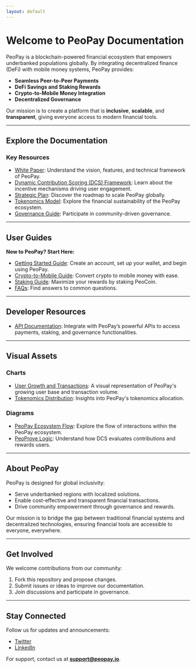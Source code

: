 ```yaml
---
layout: default
---
```


# Welcome to PeoPay Documentation

PeoPay is a blockchain-powered financial ecosystem that empowers underbanked populations globally. By integrating decentralized finance (DeFi) with mobile money systems, PeoPay provides:
- **Seamless Peer-to-Peer Payments**
- **DeFi Savings and Staking Rewards**
- **Crypto-to-Mobile Money Integration**
- **Decentralized Governance**

Our mission is to create a platform that is **inclusive**, **scalable**, and **transparent**, giving everyone access to modern financial tools.

---

## Explore the Documentation

### **Key Resources**
- [White Paper](./WhitePaper/PeoPay_White_Paper.md
): Understand the vision, features, and technical framework of PeoPay.
- [Dynamic Contribution Scoring (DCS) Framework](./DCS_Framework/DCS_Framework.md
): Learn about the incentive mechanisms driving user engagement.
- [Strategic Plan](./Strategic_Plan/Strategic_Plan.md
): Discover the roadmap to scale PeoPay globally.
- [Tokenomics Model](./Tokenomics_Model/Tokenomics_Model.md
): Explore the financial sustainability of the PeoPay ecosystem.
- [Governance Guide](./Governance_Guide/Governance_Guide.md
): Participate in community-driven governance.

---

## User Guides

**New to PeoPay? Start Here:**
- [Getting Started Guide](./User_Guides/Getting_Started.md
): Create an account, set up your wallet, and begin using PeoPay.
- [Crypto-to-Mobile Guide](./User_Guides/Crypto2Mobile.md
): Convert crypto to mobile money with ease.
- [Staking Guide](./User_Guides/Staking_Guide.md
): Maximize your rewards by staking PeoCoin.
- [FAQs](./User_Guides/FAQs.md
): Find answers to common questions.

---

## Developer Resources

- [API Documentation](./API_Documentation/API_Endpoints.md
): Integrate with PeoPay’s powerful APIs to access payments, staking, and governance functionalities.

---

## Visual Assets

### Charts
- [User Growth and Transactions](./Assets/Charts/user_growth_chart.png): A visual representation of PeoPay's growing user base and transaction volume.
- [Tokenomics Distribution](./Assets/Charts/tokenomics_pie_chart.png): Insights into PeoPay's tokenomics allocation.

### Diagrams
- [PeoPay Ecosystem Flow](./Assets/Diagrams/peopay_ecosystem_flowchart.png): Explore the flow of interactions within the PeoPay ecosystem.
- [PeoProve Logic](./Assets/Diagrams/peoprove_logic_diagram.png): Understand how DCS evaluates contributions and rewards users.

---

## About PeoPay

PeoPay is designed for global inclusivity:
- Serve underbanked regions with localized solutions.
- Enable cost-effective and transparent financial transactions.
- Drive community empowerment through governance and rewards.

Our mission is to bridge the gap between traditional financial systems and decentralized technologies, ensuring financial tools are accessible to everyone, everywhere.

---

## Get Involved

We welcome contributions from our community:
1. Fork this repository and propose changes.
2. Submit issues or ideas to improve our documentation.
3. Join discussions and participate in governance.

---

## Stay Connected

Follow us for updates and announcements:
- [Twitter](https://twitter.com/peopay)
- [LinkedIn](https://linkedin.com/company/peopay)

For support, contact us at **[support@peopay.io](mailto:support@peopay.io)**.
